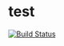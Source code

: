 test
====

[![Build Status](https://travis-ci.org/hugovk/test.png?branch=master)](https://travis-ci.org/hugovk/test)
